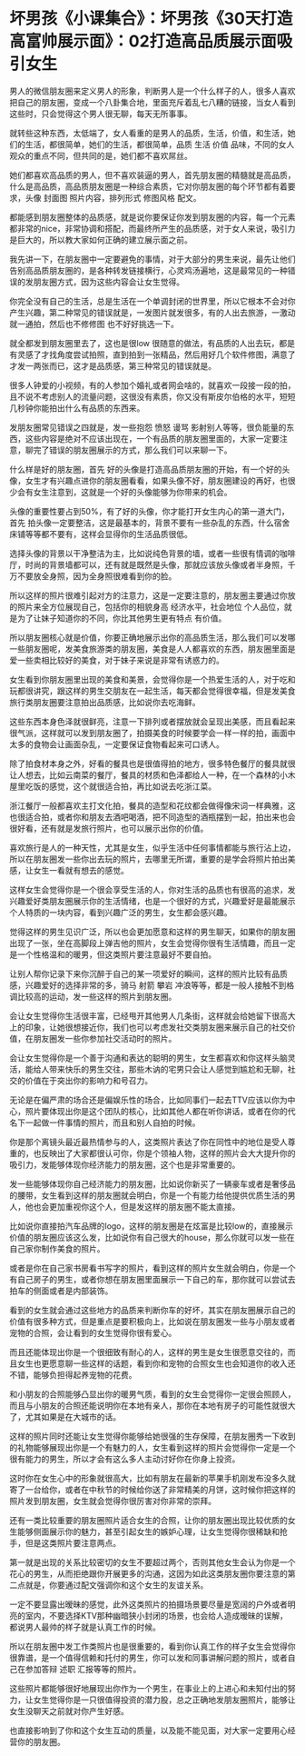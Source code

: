 # 坏男孩《小课集合》：坏男孩《30天打造高富帅展示面》：02打造高品质展示面吸引女生

男人的微信朋友圈来定义男人的形象，判断男人是一个什么样子的人，很多人喜欢把自己的朋友圈，变成一个八卦集合地，里面充斥着乱七八糟的链接，当女人看到这些时，只会觉得这个男人很无聊，每天无所事事。

就转些这种东西，太低端了，女人看重的是男人的品质，生活，价值，和生活，她们的生活，都很简单，她们的生活，都很简单，品质 生活 价值 品味，不同的女人观众的重点不同，但共同的是，她们都不喜欢屌丝。

她们都喜欢高品质的男人，但不喜欢装逼的男人，首先朋友圈的精髓就是高品质，什么是高品质，高品质朋友圈是一种综合素质，它对你朋友圈的每个环节都有着要求，头像 封面图 照片内容，排列形式 修图风格 配文。

都能感到朋友圈整体的品质感，就是说你要保证你发到朋友圈的内容，每一个元素都非常的nice，非常协调和搭配，而最终所产生的品质感，对于女人来说，吸引力是巨大的，所以教大家如何正确的建立展示面之前。

我先讲一下，在朋友圈中一定要避免的事情，对于大部分的男生来说，最先让他们告别高品质朋友圈的，是各种转发链接横行，心灵鸡汤遍地，这是最常见的一种错误的发朋友圈方式，因为这些内容会让女生觉得。

你完全没有自己的生活，总是生活在一个单调封闭的世界里，所以它根本不会对你产生兴趣，第二种常见的错误就是，一发图片就发很多，有的人出去旅游，一激动就一通拍，然后也不修修图 也不好好挑选一下。

就全都发到朋友圈里去了，这也是很low 很随意的做法，有品质的人出去玩，都是有灵感了才找角度尝试拍照，直到拍到一张精品，然后用好几个软件修图，满意了才发一两张而已，这才是品质感，第三种常见的错误就是。

很多人钟爱的小视频，有的人参加个婚礼或者网会啥的，就喜欢一段接一段的拍，且不说不考虑别人的流量问题，这很没有素质，你又没有斯皮尔伯格的水平，短短几秒钟你能拍出什么有品质的东西来。

发朋友圈常见错误之四就是，发一些抱怨 愤怒 谩骂 影射别人等等，很负能量的东西，这些内容是绝对不应该出现在，一个有品质的朋友圈里面的，大家一定要注意，聊完了错误的朋友圈展示的方式，那么我们可以来聊一下。

什么样是好的朋友圈，首先 好的头像是打造高品质朋友圈的开始，有一个好的头像，女生才有兴趣点进你的朋友圈看看，如果头像不好，朋友圈建设的再好，也很少会有女生注意到，这就是一个好的头像能够为你带来的机会。

头像的重要性要占到50%，有了好的头像，你才能打开女生内心的第一道大门，首先 拍头像一定要整洁，这是最基本的，背景不要有一些杂乱的东西，什么宿舍 床铺等等都不要有，这样会显得你的生活品质很低。

选择头像的背景以干净整洁为主，比如说纯色背景的墙，或者一些很有情调的咖啡厅，时尚的背景墙都可以，还有就是既然是头像，那就应该放头像或者半身照，千万不要放全身照，因为全身照很难看到你的脸。

所以这样的照片很难引起对方的注意力，这是一定要注意的，朋友圈主要通过你放的照片来全方位展现自己，包括你的相貌身高 经济水平，社会地位 个人品位，就是为了让妹子知道你的不同，你比其他男生更有特点 有价值。

所以朋友圈核心就是价值，你要正确地展示出你的高品质生活，那么我们可以发哪一些朋友圈呢，发美食旅游类的朋友圈，美食是人人都喜欢的东西，朋友圈里面是爱一些卖相比较好的美食，对于妹子来说是非常有诱惑力的。

女生看到你朋友圈里出现的美食和美景，会觉得你是一个热爱生活的人，对于吃和玩都很讲究，跟这样的男生交朋友在一起生活，每天都会觉得很幸福，但是发美食旅行类朋友圈要注意拍出品质感，比如说你去吃海鲜。

这些东西本身色泽就很鲜亮，注意一下排列或者摆放就会呈现出美感，而且看起来很气派，这样就可以发到朋友圈了，拍摄美食的时候要学会一样一样的拍，画面中太多的食物会让画面杂乱，一定要保证食物看起来可口诱人。

除了拍食材本身之外，好看的餐具也是很值得拍的地方，很多特色餐厅的餐具就很让人想去，比如云南菜的餐厅，餐具的材质和色泽都给人一种，在一个森林的小木屋里吃饭的感觉，这个就很适合拍，再比如说去吃浙江菜。

浙江餐厅一般都喜欢主打文化拍，餐具的造型和花纹都会做得像宋词一样典雅，这也很适合拍，或者你和朋友去酒吧喝酒，把不同造型的酒瓶摆到一起，拍出来也会很好看，还有就是发旅行照片，也可以展示出你的价值。

喜欢旅行是人的一种天性，尤其是女生，似乎生活中任何事情都能与旅行沾上边，所以在朋友圈发一些你出去玩的照片，去哪里无所谓，重要的是学会将照片拍出美感，让女生一看就有想去的感觉。

这样女生会觉得你是一个很会享受生活的人，你对生活的品质也有很高的追求，发兴趣爱好类朋友圈展示你的生活情绪，也是一个很好的方式，兴趣爱好是最能展示个人特质的一块内容，看到兴趣广泛的男生，女生都会感兴趣。

觉得这样的男生见识广泛，所以也会更加愿意和这样的男生聊天，如果你的朋友圈出现了一张，坐在高脚段上弹吉他的照片，女生会觉得你很有生活情趣，而且一定是一个性格温和的暖男，但这类照片要注意最好不要自拍。

让别人帮你记录下来你沉醉于自己的某一项爱好的瞬间，这样的照片比较有品质感，兴趣爱好的选择非常的多，骑马 射箭 攀岩 冲浪等等，都是一般人接触不到格调比较高的运动，发一些这样的照片到朋友圈。

会让女生觉得你生活很丰富，已经甩开其他男人几条街，这样就会给她留下很高大上的印象，让她很想接近你，我们也可以考虑发社交类朋友圈来展示自己的社交价值，在朋友圈发一些你参加社交活动时的照片。

会让女生觉得你是一个善于沟通和表达的聪明的男生，女生都喜欢和你这样头脑灵活，能给人带来快乐的男生交往，那些木讷的宅男只会让人感觉到尴尬和无聊，社交的价值在于突出你的影响力和号召力。

无论是在偏严肃的场合还是偏娱乐性的场合，比如同事们一起去TTV应该以你为中心，照片要体现出你是这个团队的核心，比如其他人都在听你讲话，或者在你的代名下一起做一件事情的照片，而且和别人自拍的时候。

你是那个离镜头最近最热情参与的人，这类照片表达了你在同性中的地位是受人尊重的，也反映出了大家都很认可你，你是个领袖人物，这样的照片会大大提升你的吸引力，发能够体现你经济能力的朋友圈，这个也是非常重要的。

发一些能够体现你自己经济能力的朋友圈，比如说你新买了一辆豪车或者是奢侈品的腰带，女生看到这样的朋友圈就会明白，你是一个有能力给他提供优质生活的男人，他也会更加重视你这个人，但是发这样的朋友圈不能太直接。

比如说你直接拍汽车品牌的logo，这样的朋友圈是在炫富是比较low的，直接展示价值的朋友圈应该这么发，比如说你有自己很大的house，那么你就可以发一些在自己家你制作美食的照片。

或者是你在自己家书房看书写字的照片，看到这样的照片女生就会明白，你是一个有自己房子的男生，或者你想在朋友圈里面展示一下自己的车，那你就可以尝试去拍车的侧面或者是内部装饰。

看到的女生就会通过这些地方的品质来判断你车的好坏，其实在朋友圈展示自己的价值有很多种方式，但是重点是要积极向上，比如说在朋友圈发一些与小朋友或者宠物的合照，会让看到的女生觉得你很有爱心。

而且还能体现出你是一个很细致有耐心的人，这样的男生是女生很愿意交往的，而且女生也更愿意聊一些这样的话题，看到你和宠物的合照女生也会知道你的收入还不错，能够负担得起养宠物的花费。

和小朋友的合照能够凸显出你的暖男气质，看到的女生会觉得你一定很会照顾人，而且与小朋友的合照还能说明你在本地有亲人，那你在本地有房子的可能性就很大了，尤其如果是在大城市的话。

这样的照片同时还能让女生觉得你能够给她很强的生存保障，在朋友圈秀一下收到的礼物能够展现出你是一个有魅力的人，女生看到这样的照片会觉得你一定是一个很有能力的男生，所以才会有这么多人主动讨好你在你身上投资。

这时你在女生心中的形象就很高大，比如有朋友在最新的苹果手机刚发布没多久就寄了一台给你，或者在中秋节的时候给你送了非常精美的月饼，这时候你把这样的照片发到朋友圈，女生就会觉得你很厉害对你非常的崇拜。

还有一类比较重要的朋友圈照片适合女生的合照，让你的朋友圈出现比较优质的女生能够侧面展示你的魅力，甚至引起女生的嫉妒心理，让女生觉得你很稀缺和抢手，但是这类照片要注意两点。

第一就是出现的关系比较密切的女生不要超过两个，否则其他女生会认为你是一个花心的男生，从而拒绝跟你开展更多的沟通，这因为如此这类朋友圈你要注意的第二点就是，你要通过配文强调你和这个女生的友谊关系。

一定不要显露出暧昧的感觉，此外这类照片的拍摄场景要尽量是宽阔的户外或者明亮的室内，不要选择KTV那种幽暗狭小封闭的场景，也会给人造成暧昧的误解，都说男人最帅的样子就是认真工作的时候。

所以在朋友圈中发工作类照片也是很重要的，看到你认真工作的样子女生会觉得你很靠谱，是一个值得信赖和托付的男生，你可以发和同事讲解问题的照片，或者自己在参加答辩 述职 汇报等等的照片。

这些照片都能够很好地展现出你作为一个男生，在事业上的上进心和未知付出的努力，让女生觉得你是一只很值得投资的潜力股，总之正确地发朋友圈照片，能够让女生没聊天之前就对你产生好感。

也直接影响到了你和这个女生互动的质量，以及能不能见面，对大家一定要用心经营你的朋友圈。